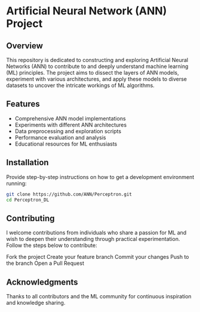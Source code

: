 # Artificial Neural Network (ANN) Project

## Overview
This repository is dedicated to constructing and exploring Artificial Neural Networks (ANN) to contribute to and deeply understand machine learning (ML) principles. The project aims to dissect the layers of ANN models, experiment with various architectures, and apply these models to diverse datasets to uncover the intricate workings of ML algorithms.

## Features
- Comprehensive ANN model implementations
- Experiments with different ANN architectures
- Data preprocessing and exploration scripts
- Performance evaluation and analysis
- Educational resources for ML enthusiasts

## Installation

Provide step-by-step instructions on how to get a development environment running:
```bash
git clone https://github.com/ANN/Perceptron.git
cd Perceptron_DL
```

## Contributing
I welcome contributions from individuals who share a passion for ML and wish to deepen their understanding through practical experimentation. Follow the steps below to contribute:

Fork the project
Create your feature branch
Commit your changes
Push to the branch
Open a Pull Request

## Acknowledgments

Thanks to all contributors and the ML community for continuous inspiration and knowledge sharing.
